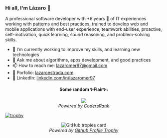 
<!--
### Hi there 👋
**lazaromer97/lazaromer97** is a ✨ _special_ ✨ repository because its `README.md` (this file) appears on your GitHub profile.

Here are some ideas to get you started:

- 🔭 I’m currently working on ...
- 🌱 I’m currently learning ...
- 👯 I’m looking to collaborate on ...
- 🤔 I’m looking for help with ...
- 💬 Ask me about ...
- 📫 How to reach me: ...
- 😄 Pronouns: ...
- ⚡ Fun fact: ...
-->

###  Hi all, I'm Lázaro 👋

A professional software developer with +6 years 🚀 of IT experiences working with patterns and best practices, trained to develop web and mobile applications with end-user experience, teamwork abilities, proactive, self-motivation, quick learning, sound reasoning, and problem-solving skills.

- 🔭 I’m currently working to improve my skills, and learning new technologies
- 💬 Ask me about algorithms, apps development, and good practices
- 📫 How to reach me: lazaromer97@gmail.com
- 🎨 Porfolio: [lazaroestrada.com](https://lazaroestrada.com/ "Portfolio")
- 💼 LinkedIn: [linkedin.com/in/lazaromer97](https://www.linkedin.com/in/lazaromer97/ "LinkedIn")

<h4 align="center">Some random ✨Flair✨:</h4>

<p align="center">
  <a href="https://profile.codersrank.io/user/lazaromer97/"><img src="https://cr-ss-service.azurewebsites.net/api/ScreenShot?widget=summary&username=lazaromer97&badges=3&show-avatar=false&style=--header-bg-color:%23272822;--bg-color:%23272822;--header-text-color:%23eb1f6a;--badge-bg-color:%2332342c;--badge-margin:5px;--badge-text-color:%23f1f1eb;--border:none;--border-radius:4px;--name-font-size:0;--rank-font-size:9px;--badge-rank-font-size:9px;--badge-location-font-size:9px;--badge-technology-font-size:7px;--branding-text-color:%23e28905&width=240&branding=false&layout=horizontal"/></a>
  <br/>
  <em>Powered by <a href="https://codersrank.io">CodersRank</a></em>
</p>

[![trophy](https://github-profile-trophy.vercel.app/?username=ryo-ma)](https://github.com/ryo-ma/github-profile-trophy)

<p align="center">
  <img src="https://github-profile-trophy.vercel.app/?username=lazaromer97&column=4&theme=monokai&no-frame=true&margin-h=5&margin-w=5" alt="GitHub tropies card" />
  <br/>
  <em>Powered by <a href="https://github.com/ryo-ma/github-profile-trophy">Github Profile Trophy</a></em>
</p>
